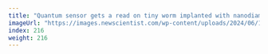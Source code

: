 ```yaml
---
title: "Quantum sensor gets a read on tiny worm implanted with nanodiamonds"
imageUrl: "https://images.newscientist.com/wp-content/uploads/2024/06/11143340/SEI_208268210.jpg?width=788"
index: 216
weight: 216
---
```

